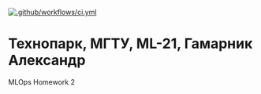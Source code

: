[![.github/workflows/ci.yml](https://github.com/made-mlops-2022/alexander_gamarnik/actions/workflows/ci.yaml/badge.svg)](https://github.com/made-mlops-2022/alexander_gamarnik/actions/workflows/ci.yaml)

Технопарк, МГТУ, ML-21, Гамарник Александр
===================================

MLOps Homework 2
